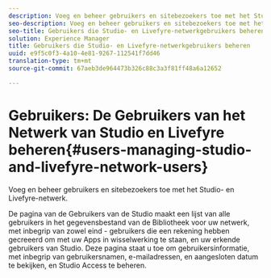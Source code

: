 ```yaml
---
description: Voeg en beheer gebruikers en sitebezoekers toe met het Studio- en Livefyre-netwerk.
seo-description: Voeg en beheer gebruikers en sitebezoekers toe met het Studio- en Livefyre-netwerk.
seo-title: Gebruikers die Studio- en Livefyre-netwerkgebruikers beheren
solution: Experience Manager
title: Gebruikers die Studio- en Livefyre-netwerkgebruikers beheren
uuid: e9f5c0f3-4a10-4e81-9267-112541f7dd46
translation-type: tm+mt
source-git-commit: 67aeb3de964473b326c88c3a3f81ff48a6a12652

---
```



# Gebruikers: De Gebruikers van het Netwerk van Studio en Livefyre beheren{#users-managing-studio-and-livefyre-network-users}

Voeg en beheer gebruikers en sitebezoekers toe met het Studio- en Livefyre-netwerk.

De pagina van de Gebruikers van de Studio maakt een lijst van alle gebruikers in het gegevensbestand van de Bibliotheek voor uw netwerk, met inbegrip van zowel eind - gebruikers die een rekening hebben gecreeerd om met uw Apps in wisselwerking te staan, en uw erkende gebruikers van Studio. Deze pagina staat u toe om gebruikersinformatie, met inbegrip van gebruikersnamen, e-mailadressen, en aangesloten datum te bekijken, en Studio Access te beheren.
